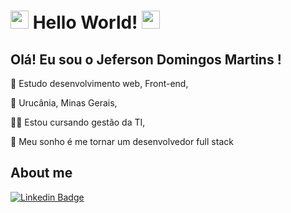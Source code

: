 # <img src="https://github.com/TheDudeThatCode/TheDudeThatCode/blob/master/Assets/Hi.gif" width="29px"> Hello World! <img src=https://github.com/TheDudeThatCode/TheDudeThatCode/blob/master/Assets/Earth.gif width="29">

 

## Olá! Eu sou o Jeferson Domingos Martins !

 
📖 Estudo desenvolvimento web, Front-end,

:house_with_garden: Urucânia, Minas Gerais,

👨‍🎓 Estou cursando gestão da TI,

🙏 Meu sonho é me tornar um desenvolvedor full stack





 

## About me

[![Linkedin Badge](https://img.shields.io/badge/-LinkedIn-blue?style=flat-square&logo=Linkedin&logoColor=white&link=https://www.linkedin.com/in/jefersondomingos)](https://www.linkedin.com/in/jefersondomingos)
